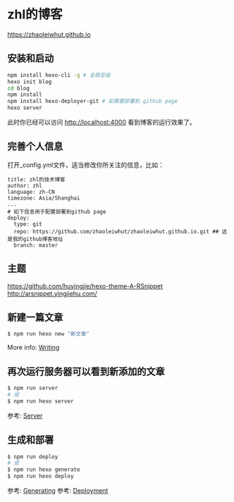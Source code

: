 # zhl的博客

https://zhaoleiwhut.github.io

## 安装和启动

```bash
npm install hexo-cli -g # 全局安装
hexo init blog
cd blog
npm install
npm install hexo-deployer-git # 如果要部署到 github page
hexo server
```

此时你已经可以访问 [http://localhost:4000](http://localhost:4000) 看到博客的运行效果了。

## 完善个人信息
打开_config.yml文件，适当修改你所关注的信息，比如：

```
title: zhl的技术博客
author: zhl
language: zh-CN
timezone: Asia/Shanghai
...
# 如下信息用于配置部署到github page
deploy:
  type: git
  repo: https://github.com/zhaoleiwhut/zhaoleiwhut.github.io.git ## 这是我的github博客地址
  branch: master
```

## 主题
https://github.com/huyingjie/hexo-theme-A-RSnippet
http://arsnippet.yingjiehu.com/

## 新建一篇文章

``` bash
$ npm run hexo new "新文章"
```

More info: [Writing](https://hexo.io/docs/writing.html)

## 再次运行服务器可以看到新添加的文章

``` bash
$ npm run server
# 或
$ npm run hexo server
```

参考: [Server](https://hexo.io/docs/server.html)

## 生成和部署

``` bash
$ npm run deploy
# 或
$ npm run hexo generate
$ npm run hexo deploy
```

参考: [Generating](https://hexo.io/docs/generating.html)
参考: [Deployment](https://hexo.io/docs/deployment.html)
